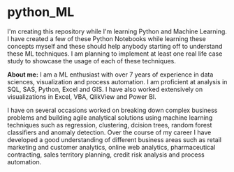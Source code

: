 # python_ML
I'm creating this repository while I'm learning Python and Machine Learning. 
I have created a few of these Python Notebooks while learning these concepts myself and these should help anybody starting off to understand these ML techniques. 
I am planning to implement at least one real life case study to showcase the usage of each of these techniques.

**About me:** I am a ML enthusiast with over 7 years of experience in data sciences, visualization and process automation. 
I am proficient at analysis in SQL, SAS, Python, Excel and GIS. I have also worked extensively on visualizations in Excel, VBA, QlikView and Power BI. 

I have on several occasions worked on breaking down complex business problems and building agile analytical solutions using machine learning techniques such as regression, clustering, dcision trees, random forest classifiers and anomaly detection. 
Over the course of my career I have developed a good understanding of different business areas such as retail marketing and customer analytics, online web analytics, pharmaceutical contracting, sales territory planning, credit risk analysis and process automation.


